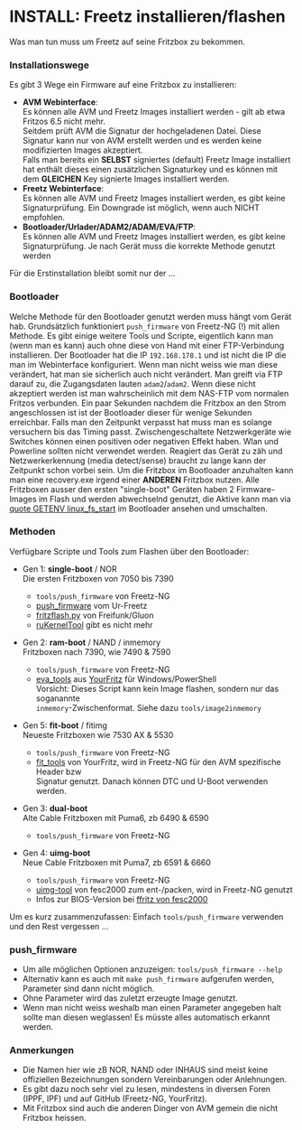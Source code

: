 # INSTALL: Freetz installieren/flashen
Was man tun muss um Freetz auf seine Fritzbox zu bekommen.

### Installationswege
Es gibt 3 Wege ein Firmware auf eine Fritzbox zu installieren:
  * __AVM Webinterface__:<br>
    Es können alle AVM und Freetz Images installiert werden - gilt ab etwa Fritzos 6.5 nicht mehr.<br>
    Seitdem prüft AVM die Signatur der hochgeladenen Datei. Diese Signatur kann nur von AVM erstellt werden und es werden keine modifizierten Images akzeptiert.<br>
    Falls man bereits ein __SELBST__ signiertes (default) Freetz Image installiert hat enthält dieses einen zusätzlichen Signaturkey und es können mit dem __GLEICHEN__ Key signierte Images installiert werden.<br>
  * __Freetz Webinterface__:<br>
    Es können alle AVM und Freetz Images installiert werden, es gibt keine Signaturprüfung. Ein Downgrade ist möglich, wenn auch NICHT empfohlen.<br>
  * __Bootloader/Urlader/ADAM2/ADAM/EVA/FTP__:<br>
    Es können alle AVM und Freetz Images installiert werden, es gibt keine Signaturprüfung. Je nach Gerät muss die korrekte Methode genutzt werden<br>

Für die Erstinstallation bleibt somit nur der ...

### Bootloader
Welche Methode für den Bootloader genutzt werden muss hängt vom Gerät hab.
Grundsätzlich funktioniert `push_firmware` von Freetz-NG (!) mit allen Methode.
Es gibt einige weitere Tools und Scripte, eigentlich kann man (wenn man es kann) auch ohne diese von Hand mit einer FTP-Verbindung installieren.
Der Bootloader hat die IP `192.168.178.1` und ist nicht die IP die man im Webinterface konfiguriert.
Wenn man nicht weiss wie man diese verändert, hat man sie sicherlich auch nicht verändert.
Man greift via FTP darauf zu, die Zugangsdaten lauten `adam2`/`adam2`. Wenn diese nicht akzeptiert werden ist man wahrscheinlich mit dem NAS-FTP vom normalen Fritzos verbunden.
Ein paar Sekunden nachdem die Fritzbox an den Strom angeschlossen ist ist der Bootloader dieser für wenige Sekunden erreichbar.
Falls man den Zeitpunkt verpasst hat muss man es solange versuchern bis das Timing passt.
Zwischengeschaltete Netzwerkgeräte wie Switches können einen positiven oder negativen Effekt haben. Wlan und Powerline sollten nicht verwendet werden.
Reagiert das Gerät zu zäh und Netzwerkerkennung (media detect/sense) braucht zu lange kann der Zeitpunkt schon vorbei sein.
Um die Fritzbox im Bootloader anzuhalten kann man eine recovery.exe irgend einer __ANDEREN__ Fritzbox nutzen.
Alle Fritzboxen ausser den ersten "single-boot" Geräten haben 2 Firmware-Images im Flash und werden abwechselnd genutzt,
die Aktive kann man via [quote GETENV linux_fs_start](https://github.com/PeterPawn/modfs/blob/master/BOOTSELECTION.ger) im Bootloader ansehen und umschalten.

### Methoden
Verfügbare Scripte und Tools zum Flashen über den Bootloader:

  * Gen 1: __single-boot__<a id='single'></a> / NOR<br>
    Die ersten Fritzboxen von 7050 bis 7390
    - `tools/push_firmware` von Freetz-NG
    - [push_firmware](https://freetz.github.io) vom Ur-Freetz
    - [fritzflash.py](https://fritz-tools.readthedocs.io) von Freifunk/Gluon
    - [ruKernelTool](http://rukerneltool.rainerullrich.de) gibt es nicht mehr
 
  * Gen 2: __ram-boot__<a id='ram'></a> / NAND / inmemory<br>
    Fritzboxen nach 7390, wie 7490 & 7590
    - `tools/push_firmware` von Freetz-NG
    - [eva_tools](https://www.yourfritz.de/desc-eva) aus [YourFritz](https://github.com/PeterPawn/YourFritz/tree/main/eva_tools) für Windows/PowerShell<br>
      Vorsicht: Dieses Script kann kein Image flashen, sondern nur das soganannte <br>`inmemory`-Zwischenformat. Siehe dazu `tools/image2inmemory`

  * Gen 5: __fit-boot__<a id='fit'></a> / fitimg<br>
    Neueste Fritzboxen wie 7530 AX & 5530
    - `tools/push_firmware` von Freetz-NG
    - [fit_tools](https://github.com/PeterPawn/YourFritz/tree/main/fit_tools) von YourFritz,
      wird in Freetz-NG für den AVM spezifische Header bzw<br>Signatur genutzt. Danach können DTC und U-Boot verwenden werden.

  * Gen 3: __dual-boot__<a id='dual'></a><br>
    Alte Cable Fritzboxen mit Puma6, zb 6490 & 6590
    - `tools/push_firmware` von Freetz-NG

  * Gen 4: __uimg-boot__<a id='uimg'></a><br>
   Neue Cable Fritzboxen mit Puma7, zb 6591 & 6660
    - `tools/push_firmware` von Freetz-NG<br>
    - [uimg-tool](https://bitbucket.org/fesc2000/uimg-tool.git) von fesc2000 zum ent-/packen, wird in Freetz-NG genutzt
    -  Infos zur BIOS-Version bei [ffritz von fesc2000](https://bitbucket.org/fesc2000/ffritz/src/6591/README-6591.md)

Um es kurz zusammenzufassen: Einfach `tools/push_firmware` verwenden und den Rest vergessen ...

### push_firmware
  * Um alle möglichen Optionen anzuzeigen: `tools/push_firmware --help`
  * Alternativ kann es auch mit `make push_firmware` aufgerufen werden, Parameter sind dann nicht möglich.
  * Ohne Parameter wird das zuletzt erzeugte Image genutzt.
  * Wenn man nicht weiss weshalb man einen Parameter angegeben halt sollte man diesen weglassen! Es müsste alles automatisch erkannt werden.

### Anmerkungen
  * Die Namen hier wie zB NOR, NAND oder INHAUS sind meist keine offiziellen Bezeichnungen sondern Vereinbarungen oder Anlehnungen.
  * Es gibt dazu noch sehr viel zu lesen, mindestens in diversen Foren (IPPF, IPF) und auf GitHub (Freetz-NG, YourFritz).
  * Mit Fritzbox sind auch die anderen Dinger von AVM gemein die nicht Fritzbox heissen.

